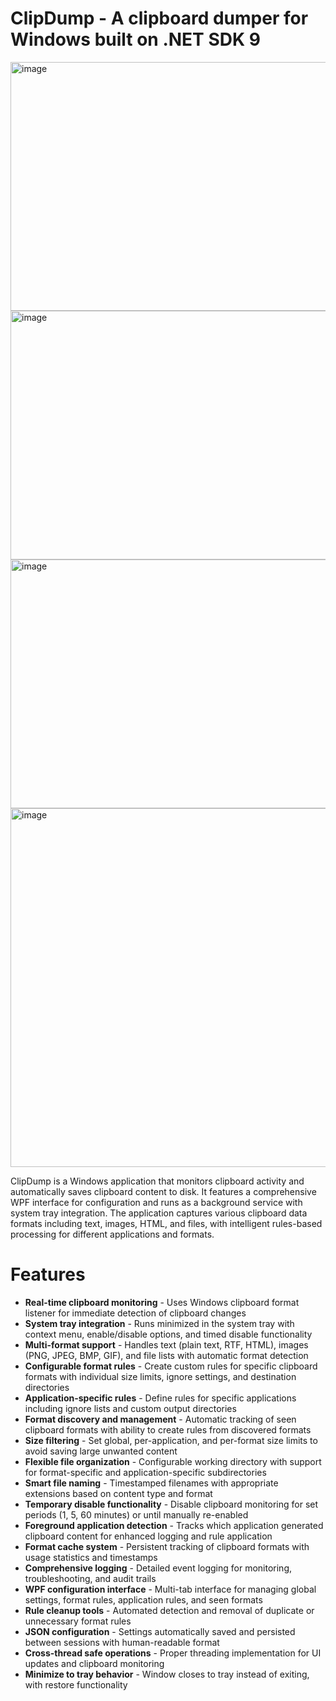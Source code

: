 # ClipDump - A clipboard dumper for Windows built on .NET SDK 9

<img width="676" height="398" alt="image" src="https://github.com/user-attachments/assets/698f7bf2-cfb1-44cc-b397-6f85e8354494" />
<img width="676" height="398" alt="image" src="https://github.com/user-attachments/assets/5f943387-0087-423f-a7ff-1005bcfac291" />
<img width="676" height="398" alt="image" src="https://github.com/user-attachments/assets/9e20fcd4-1eda-4bca-b265-129317a4b3ca" />
<img width="699" height="574" alt="image" src="https://github.com/user-attachments/assets/b336bb3e-d247-45b0-8a72-c3aea7974bba" />

ClipDump is a Windows application that monitors clipboard activity and automatically saves clipboard content to disk. It features a comprehensive WPF interface for configuration and runs as a background service with system tray integration. The application captures various clipboard data formats including text, images, HTML, and files, with intelligent rules-based processing for different applications and formats.

# Features

- **Real-time clipboard monitoring** - Uses Windows clipboard format listener for immediate detection of clipboard changes
- **System tray integration** - Runs minimized in the system tray with context menu, enable/disable options, and timed disable functionality
- **Multi-format support** - Handles text (plain text, RTF, HTML), images (PNG, JPEG, BMP, GIF), and file lists with automatic format detection
- **Configurable format rules** - Create custom rules for specific clipboard formats with individual size limits, ignore settings, and destination directories
- **Application-specific rules** - Define rules for specific applications including ignore lists and custom output directories
- **Format discovery and management** - Automatic tracking of seen clipboard formats with ability to create rules from discovered formats
- **Size filtering** - Set global, per-application, and per-format size limits to avoid saving large unwanted content
- **Flexible file organization** - Configurable working directory with support for format-specific and application-specific subdirectories
- **Smart file naming** - Timestamped filenames with appropriate extensions based on content type and format
- **Temporary disable functionality** - Disable clipboard monitoring for set periods (1, 5, 60 minutes) or until manually re-enabled
- **Foreground application detection** - Tracks which application generated clipboard content for enhanced logging and rule application
- **Format cache system** - Persistent tracking of clipboard formats with usage statistics and timestamps
- **Comprehensive logging** - Detailed event logging for monitoring, troubleshooting, and audit trails
- **WPF configuration interface** - Multi-tab interface for managing global settings, format rules, application rules, and seen formats
- **Rule cleanup tools** - Automated detection and removal of duplicate or unnecessary format rules
- **JSON configuration** - Settings automatically saved and persisted between sessions with human-readable format
- **Cross-thread safe operations** - Proper threading implementation for UI updates and clipboard monitoring
- **Minimize to tray behavior** - Window closes to tray instead of exiting, with restore functionality

